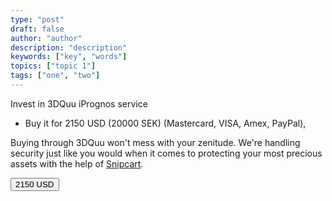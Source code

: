 ```yaml
---
type: "post"
draft: false
author: "author"
description: "description"
keywords: ["key", "words"]
topics: ["topic 1"]
tags: ["one", "two"]
---
```



Invest in 3DQuu iPrognos service
 
 - Buy it for 2150 USD (20000 SEK) (Mastercard, VISA, Amex, PayPal),

Buying through 3DQuu won't mess with your zenitude. We're handling security just like you would when it comes to protecting your most precious assets with the help of [Snipcart](https://snipcart.com/security).

<button class="btn btn-success btn-lg snipcart-add-item" 
data-item-id="3DQuu-IPROGNOS-20000SEK" 
data-item-name="3DQuu-IPROGNOS-20000SEK"  
data-item-price="2150" 
data-item-shippable="false" data-item-url="/" 
data-item-stackable="false"
data-item-description="3DQuu iPrognos Investment 2150 USD">
2150 USD
</button>

